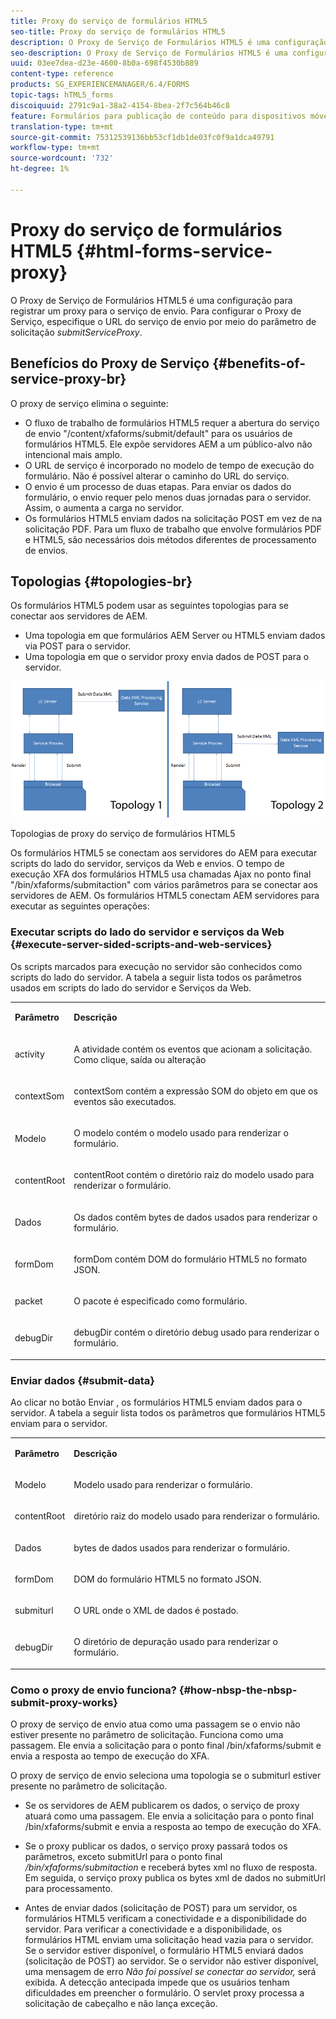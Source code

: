 ```yaml
---
title: Proxy do serviço de formulários HTML5
seo-title: Proxy do serviço de formulários HTML5
description: O Proxy de Serviço de Formulários HTML5 é uma configuração para registrar um proxy para o serviço de envio. Para configurar o Proxy de Serviço, especifique o URL do serviço de envio por meio do parâmetro de solicitação submitServiceProxy.
seo-description: O Proxy de Serviço de Formulários HTML5 é uma configuração para registrar um proxy para o serviço de envio. Para configurar o Proxy de Serviço, especifique o URL do serviço de envio por meio do parâmetro de solicitação submitServiceProxy.
uuid: 03ee7dea-d23e-4600-8b0a-698f4530b889
content-type: reference
products: SG_EXPERIENCEMANAGER/6.4/FORMS
topic-tags: hTML5_forms
discoiquuid: 2791c9a1-38a2-4154-8bea-2f7c564b46c8
feature: Formulários para publicação de conteúdo para dispositivos móveis
translation-type: tm+mt
source-git-commit: 75312539136bb53cf1db1de03fc0f9a1dca49791
workflow-type: tm+mt
source-wordcount: '732'
ht-degree: 1%

---
```



# Proxy do serviço de formulários HTML5 {#html-forms-service-proxy}

O Proxy de Serviço de Formulários HTML5 é uma configuração para registrar um proxy para o serviço de envio. Para configurar o Proxy de Serviço, especifique o URL do serviço de envio por meio do parâmetro de solicitação *submitServiceProxy*.

## Benefícios do Proxy de Serviço {#benefits-of-service-proxy-br}

O proxy de serviço elimina o seguinte:

* O fluxo de trabalho de formulários HTML5 requer a abertura do serviço de envio &quot;/content/xfaforms/submit/default&quot; para os usuários de formulários HTML5. Ele expõe servidores AEM a um público-alvo não intencional mais amplo.
* O URL de serviço é incorporado no modelo de tempo de execução do formulário. Não é possível alterar o caminho do URL do serviço.
* O envio é um processo de duas etapas. Para enviar os dados do formulário, o envio requer pelo menos duas jornadas para o servidor. Assim, o aumenta a carga no servidor.
* Os formulários HTML5 enviam dados na solicitação POST em vez de na solicitação PDF. Para um fluxo de trabalho que envolve formulários PDF e HTML5, são necessários dois métodos diferentes de processamento de envios.

## Topologias {#topologies-br}

Os formulários HTML5 podem usar as seguintes topologias para se conectar aos servidores de AEM.

* Uma topologia em que formulários AEM Server ou HTML5 enviam dados via POST para o servidor.
* Uma topologia em que o servidor proxy envia dados de POST para o servidor.

![Topologias de proxy do serviço de formulários HTML5](assets/topology.png)

Topologias de proxy do serviço de formulários HTML5

Os formulários HTML5 se conectam aos servidores do AEM para executar scripts do lado do servidor, serviços da Web e envios. O tempo de execução XFA dos formulários HTML5 usa chamadas Ajax no ponto final &quot;/bin/xfaforms/submitaction&quot; com vários parâmetros para se conectar aos servidores de AEM. Os formulários HTML5 conectam AEM servidores para executar as seguintes operações:

### Executar scripts do lado do servidor e serviços da Web {#execute-server-sided-scripts-and-web-services}

Os scripts marcados para execução no servidor são conhecidos como scripts do lado do servidor. A tabela a seguir lista todos os parâmetros usados em scripts do lado do servidor e Serviços da Web.

<table> 
 <tbody> 
  <tr> 
   <td><p><strong>Parâmetro</strong></p> </td> 
   <td><p><strong>Descrição</strong></p> </td> 
  </tr> 
  <tr> 
   <td><p>activity</p> </td> 
   <td><p>A atividade contém os eventos que acionam a solicitação. Como clique, saída ou alteração</p> </td> 
  </tr> 
  <tr> 
   <td><p>contextSom</p> </td> 
   <td><p>contextSom contém a expressão SOM do objeto em que os eventos são executados.</p> </td> 
  </tr> 
  <tr> 
   <td><p>Modelo</p> </td> 
   <td><p>O modelo contém o modelo usado para renderizar o formulário.</p> </td> 
  </tr> 
  <tr> 
   <td><p>contentRoot</p> </td> 
   <td><p>contentRoot contém o diretório raiz do modelo usado para renderizar o formulário.</p> </td> 
  </tr> 
  <tr> 
   <td><p>Dados</p> </td> 
   <td><p>Os dados contêm bytes de dados usados para renderizar o formulário.</p> </td> 
  </tr> 
  <tr> 
   <td><p>formDom</p> </td> 
   <td><p>formDom contém DOM do formulário HTML5 no formato JSON.</p> </td> 
  </tr> 
  <tr> 
   <td><p>packet</p> </td> 
   <td><p>O pacote é especificado como formulário.</p> </td> 
  </tr> 
  <tr> 
   <td><p>debugDir</p> </td> 
   <td><p>debugDir contém o diretório debug usado para renderizar o formulário.</p> </td> 
  </tr> 
 </tbody> 
</table>

### Enviar dados {#submit-data}

Ao clicar no botão Enviar , os formulários HTML5 enviam dados para o servidor. A tabela a seguir lista todos os parâmetros que formulários HTML5 enviam para o servidor.

<table> 
 <tbody> 
  <tr> 
   <td><p><strong>Parâmetro</strong></p> </td> 
   <td><p><strong>Descrição</strong></p> </td> 
  </tr> 
  <tr> 
   <td><p>Modelo</p> </td> 
   <td><p>Modelo usado para renderizar o formulário.</p> </td> 
  </tr> 
  <tr> 
   <td><p>contentRoot</p> </td> 
   <td><p>diretório raiz do modelo usado para renderizar o formulário.</p> </td> 
  </tr> 
  <tr> 
   <td><p>Dados</p> </td> 
   <td><p>bytes de dados usados para renderizar o formulário.</p> </td> 
  </tr> 
  <tr> 
   <td><p>formDom</p> </td> 
   <td><p>DOM do formulário HTML5 no formato JSON.</p> </td> 
  </tr> 
  <tr> 
   <td><p>submiturl</p> </td> 
   <td><p>O URL onde o XML de dados é postado.</p> </td> 
  </tr> 
  <tr> 
   <td><p>debugDir</p> </td> 
   <td><p>O diretório de depuração usado para renderizar o formulário.</p> </td> 
  </tr> 
 </tbody> 
</table>

### Como o proxy de envio funciona? {#how-nbsp-the-nbsp-submit-proxy-works}

O proxy de serviço de envio atua como uma passagem se o envio não estiver presente no parâmetro de solicitação. Funciona como uma passagem. Ele envia a solicitação para o ponto final /bin/xfaforms/submit e envia a resposta ao tempo de execução do XFA.

O proxy de serviço de envio seleciona uma topologia se o submiturl estiver presente no parâmetro de solicitação.

* Se os servidores de AEM publicarem os dados, o serviço de proxy atuará como uma passagem. Ele envia a solicitação para o ponto final /bin/xfaforms/submit e envia a resposta ao tempo de execução do XFA.
* Se o proxy publicar os dados, o serviço proxy passará todos os parâmetros, exceto submitUrl para o ponto final */bin/xfaforms/submitaction* e receberá bytes xml no fluxo de resposta. Em seguida, o serviço proxy publica os bytes xml de dados no submitUrl para processamento.

* Antes de enviar dados (solicitação de POST) para um servidor, os formulários HTML5 verificam a conectividade e a disponibilidade do servidor. Para verificar a conectividade e a disponibilidade, os formulários HTML enviam uma solicitação head vazia para o servidor. Se o servidor estiver disponível, o formulário HTML5 enviará dados (solicitação de POST) ao servidor. Se o servidor não estiver disponível, uma mensagem de erro *Não foi possível se conectar ao servidor,* será exibida. A detecção antecipada impede que os usuários tenham dificuldades em preencher o formulário. O servlet proxy processa a solicitação de cabeçalho e não lança exceção.

